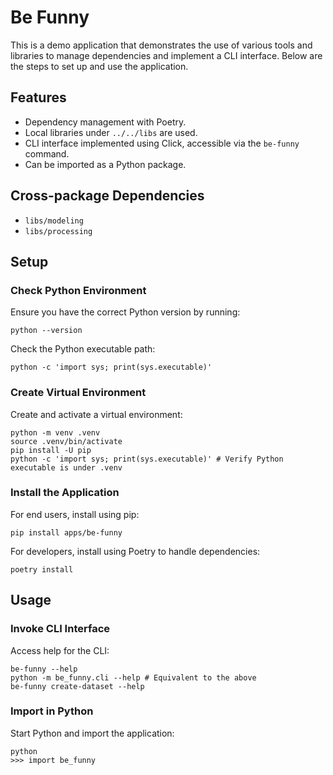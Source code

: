 # Be Funny

This is a demo application that demonstrates the use of various tools and libraries to manage dependencies and implement a CLI interface. Below are the steps to set up and use the application.

## Features
- Dependency management with Poetry.
- Local libraries under `../../libs` are used.
- CLI interface implemented using Click, accessible via the `be-funny` command.
- Can be imported as a Python package.

## Cross-package Dependencies
- `libs/modeling`
- `libs/processing`

## Setup

### Check Python Environment
Ensure you have the correct Python version by running:

```console
python --version
```
Check the Python executable path:
```console
python -c 'import sys; print(sys.executable)'
```

### Create Virtual Environment
Create and activate a virtual environment:

```console
python -m venv .venv
source .venv/bin/activate
pip install -U pip
python -c 'import sys; print(sys.executable)' # Verify Python executable is under .venv
```

### Install the Application
For end users, install using pip:

```console
pip install apps/be-funny
```


For developers, install using Poetry to handle dependencies:
```console
poetry install
```


## Usage

### Invoke CLI Interface
Access help for the CLI:

```console
be-funny --help
python -m be_funny.cli --help # Equivalent to the above
be-funny create-dataset --help
```

### Import in Python
Start Python and import the application:

```console
python
>>> import be_funny
```

